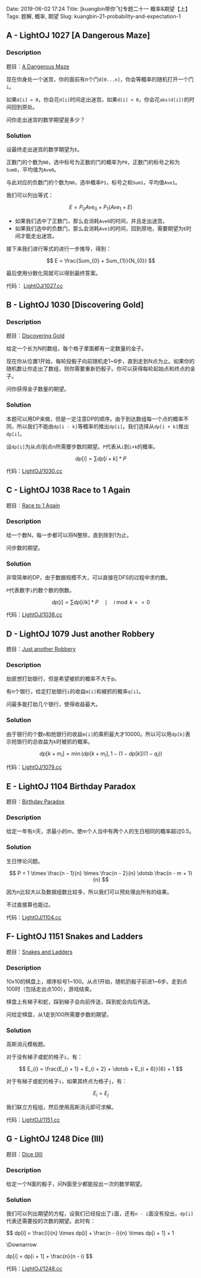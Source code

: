 Date: 2019-06-02 17:24
Title: [kuangbin带你飞]专题二十一 概率&期望【上】
Tags: 题解, 概率, 期望
Slug: kuangbin-21-probability-and-expectation-1

## A - LightOJ 1027 [A Dangerous Maze]

### Description

题目：[A Dangerous Maze][1]

现在你身处一个迷宫，你的面前有n个门`d[0...n]`，你会等概率的随机打开一个门`i`。

如果`d[i] > 0`，你会花`d[i]`时间走出迷宫。如果`d[i] < 0`，你会花`abs(d[i])`的时间回到原处。

问你走出迷宫的数学期望是多少？

### Solution

设最终走出迷宫的数学期望为`E`。

正数门的个数为`N0`，选中标号为正数的门的概率为`P0`，正数门的标号之和为`Sum0`，平均值为`Ave0`。

与此对应的负数门的个数为`N0`，选中概率`P1`，标号之和`Sum1`，平均值`Ave1`。

我们可以列出等式：

$$
 E = P_{0} Ave_{0} + P_{1} (Ave_{1} + E)
$$

* 如果我们选中了正数门，那么会消耗`Ave0`的时间，并且走出迷宫。
* 如果我们选中的负数门，那么会消耗`Ave1`的时间，回到原地，需要期望为`E`时间才能走出迷宫。

接下来我们进行等式的进行一步推导，得到：

$$
E = \frac{Sum_{0} + Sum_{1}}{N_{0}}
$$

最后使用分数化简就可以得到最终答案。

代码： [LightOJ/1027.cc][2]

## B - LightOJ 1030 [Discovering Gold]

### Description

题目：[Discovering Gold][3]

给定一个长为N的数组，每个格子里面都有一定数量的金子。

现在你从位置1开始，每轮投骰子向前随机走1~6步，直到走到N点为止。如果你的随机数让你走出了数组，则你需要重新扔骰子。你可以获得每轮起始点和终点的金子。

问你获得金子数量的期望。

### Solution

本题可以用DP来做，但是一定注意DP的顺序。由于到达数组每一个点的概率不同，所以我们不能由`dp[i - k]`等概率的推出`dp[i]`。我们选择从`dp[i + k]`推出`dp[i]`。

设`dp[i]`为从点i到点n所需要步数的期望。`P`代表从`i`到`i+k`的概率。

$$
dp[i] = \sum{dp[i + k] * P}
$$

代码：[LightOJ/1030.cc][4]

## C - LightOJ 1038 Race to 1 Again

题目：[Race to 1 Again][5]

### Description

给一个数N，每一步都可以将N整除，直到除到1为止。

问步数的期望。

### Solution

非常简单的DP，由于数据规模不大，可以直接在DFS的过程中求约数。

`P`代表数字`i`约数个数的倒数。

$$
dp[i] = \sum{dp[i / k] * P} \quad \mid \quad  i \bmod k == 0
$$

代码：[LightOJ/1038.cc][6]

## D - LightOJ 1079 Just another Robbery 

题目：[Just another Robbery][7]

### Description

劫匪想打劫银行，但是希望被抓的概率不大于p。

有n个银行，给定打劫银行`i`的收益`m[i]`和被抓的概率`q[i]`。

问最多能打劫几个银行，使得收益最大。

### Solution

由于银行的个数`n`和抢银行的收益`m[i]`的乘积最大才10000。所以可以用`dp[k]`表示抢银行的总收益为`k`时被抓的概率。

$$
dp[k + m_{i}] = \min(dp[k + m_{i}], 1 - (1 - dp[k])(1 - q_{i}))
$$

代码：[LightOJ/1079.cc][8]

## E - LightOJ 1104 Birthday Paradox

题目：[Birthday Paradox][9]

### Description

给定一年有n天，求最小的m，使m个人当中有两个人的生日相同的概率超过0.5。

### Solution

生日悖论问题。

$$
P = 1 \times \frac{n - 1}{n} \times \frac{n - 2}{n} \dotsb \frac{n - m + 1}{n}
$$

因为n比较大以及数据组数比较多，所以我们可以预处理出所有的结果。

不过直接算也能过。

代码：[LightOJ/1104.cc][10]

## F- LightOJ 1151 Snakes and Ladders

题目：[Snakes and Ladders][11]

### Description

10x10的棋盘上，顺序标号1\~100。从点1开始，随机扔骰子前进1\~6步。走到点100时（包括走出点100），游戏结束。

棋盘上有梯子和蛇，踩到梯子会向前传送，踩到蛇会向后传送。

问给定棋盘，从1走到100所需要步数的期望。

### Solution

高斯消元模板题。

对于没有梯子或蛇的格子`i`，有：

$$
E_{i} = \frac{E_{i + 1} + E_{i + 2} + \dotsb + E_{i + 6}}{6} + 1 
$$

对于有梯子或蛇的格子`i`，如果其终点为格子`j`，有：

$$
E_{i} = E_{j}
$$

我们联立方程组，然后使用高斯消元即可求解。

代码：[LightOJ/1151.cc][12]

## G - LightOJ 1248 Dice (III) 

题目：[Dice (III)][13]

### Description

给定一个N面的骰子，问N面至少都能投出一次的数学期望。

### Solution

我们可以列出期望的方程，设我们已经投出了`i`面，还有`n - i`面没有投出，`dp[i]`代表还需要投的次数的期望。此时有：

$$
dp[i] = \frac{i}{n} \times dp[i] + \frac{n - i}{n} \times dp[i + 1] + 1

\Downarrow

dp[i] = dp[i + 1] + \frac{n}{n - i}
$$

代码：[LightOJ/1248.cc][14]


[1]: https://vjudge.net/problem/LightOJ-1027
[2]: https://github.com/Wizmann/ACM-ICPC/blob/master/LightOJ/1027.cc
[3]: https://vjudge.net/problem/LightOJ-1030
[4]: https://github.com/Wizmann/ACM-ICPC/blob/master/LightOJ/1030.cc
[5]: https://vjudge.net/problem/LightOJ-1038
[6]: https://github.com/Wizmann/ACM-ICPC/blob/master/LightOJ/1038.cc
[7]: https://vjudge.net/problem/LightOJ-1079
[8]: https://github.com/Wizmann/ACM-ICPC/blob/master/LightOJ/1079.cc
[9]: https://vjudge.net/problem/LightOJ-1104
[10]: https://github.com/Wizmann/ACM-ICPC/blob/master/LightOJ/1104.cc
[11]: https://vjudge.net/problem/LightOJ-1151
[12]: https://github.com/Wizmann/ACM-ICPC/blob/master/LightOJ/1151.cc
[13]: https://vjudge.net/problem/LightOJ-1248
[14]: https://github.com/Wizmann/ACM-ICPC/blob/master/LightOJ/1248.cc
